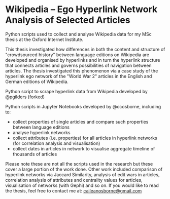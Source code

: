 # Wikipedia – Ego Hyperlink Network Analysis of Selected Articles

Python scripts used to collect and analyse Wikipedia data for my MSc thesis at the Oxford Internet Institute. 

This thesis investigated how differences in both the content and structure of "crowdsourced history" between language editions on Wikipedia are developed and organised by hyperlinks and in turn the hyperlink structure that connects articles and governs possibilities of navigation between articles. The thesis investigated this phenomenon via a case study of the hyperlink ego network of the "World War 2" articles in the English and German editions of Wikipedia.

Python script to scrape hyperlink data from Wikipedia developed by @pgilders (forked)

Python scripts in Jupyter Notebooks developed by @ccosborne, including to:

 - collect properties of single articles and compare such properties between language editions
 - analyse hyperlink networks
 - collect attributes (i.e. properties) for all articles in hyperlink networks (for correlation analysis and visualisation)
 - collect dates in articles in network to visualise aggregate timeline of thousands of articles

Please note these are not all the scripts used in the research but these cover a large portion of the work done. Other work included comparison of hyperlink networks via Jaccard Similarity, analysis of edit wars in articles, correlation analysis of attributes and centrality values for articles, visualisation of networks (with Gephi) and so on. If you would like to read the thesis, feel free to contact me at: caileanosborne@gmail.com
